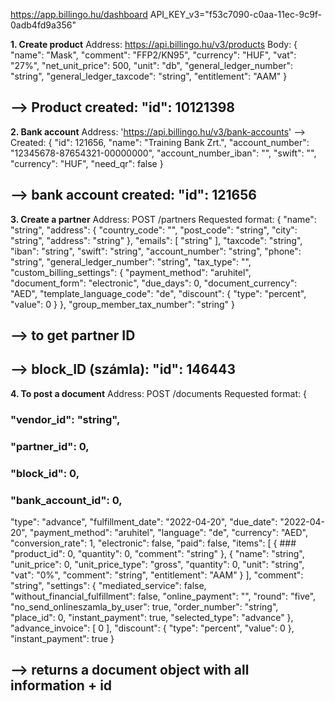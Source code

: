 https://app.billingo.hu/dashboard
API_KEY_v3="f53c7090-c0aa-11ec-9c9f-0adb4fd9a356"

**1. Create product**
Address: https://api.billingo.hu/v3/products
Body:
{
  "name": "Mask",
  "comment": "FFP2/KN95",
  "currency": "HUF",
  "vat": "27%",
  "net_unit_price": 500,
  "unit": "db",
  "general_ledger_number": "string",
  "general_ledger_taxcode": "string",
  "entitlement": "AAM"
}
## --> Product created: "id": 10121398

**2. Bank account**
Address: 'https://api.billingo.hu/v3/bank-accounts'
--> Created: {
      "id": 121656,
      "name": "Training Bank Zrt.",
      "account_number": "12345678-87654321-00000000",
      "account_number_iban": "",
      "swift": "",
      "currency": "HUF",
      "need_qr": false
    }
## --> bank account created: "id": 121656

**3. Create a partner**
Address: POST /partners
Requested format:
{
  "name": "string",
  "address": {
    "country_code": "",
    "post_code": "string",
    "city": "string",
    "address": "string"
  },
  "emails": [
    "string"
  ],
  "taxcode": "string",
  "iban": "string",
  "swift": "string",
  "account_number": "string",
  "phone": "string",
  "general_ledger_number": "string",
  "tax_type": "",
  "custom_billing_settings": {
    "payment_method": "aruhitel",
    "document_form": "electronic",
    "due_days": 0,
    "document_currency": "AED",
    "template_language_code": "de",
    "discount": {
      "type": "percent",
      "value": 0
    }
  },
  "group_member_tax_number": "string"
}
## --> to get partner ID
## --> block_ID (számla): "id": 146443

**4. To post a document**
Address: POST /documents
Requested format:
{
  ### "vendor_id": "string",
  ### "partner_id": 0, 
  ### "block_id": 0,
  ### "bank_account_id": 0, 
  "type": "advance",
  "fulfillment_date": "2022-04-20",
  "due_date": "2022-04-20",
  "payment_method": "aruhitel",
  "language": "de",
  "currency": "AED",
  "conversion_rate": 1,
  "electronic": false,
  "paid": false,
  "items": [
    {
      ### "product_id": 0,
      "quantity": 0,
      "comment": "string"
    },
    {
      "name": "string",
      "unit_price": 0,
      "unit_price_type": "gross",
      "quantity": 0,
      "unit": "string",
      "vat": "0%",
      "comment": "string",
      "entitlement": "AAM"
    }
  ],
  "comment": "string",
  "settings": {
    "mediated_service": false,
    "without_financial_fulfillment": false,
    "online_payment": "",
    "round": "five",
    "no_send_onlineszamla_by_user": true,
    "order_number": "string",
    "place_id": 0,
    "instant_payment": true,
    "selected_type": "advance"
  },
  "advance_invoice": [
    0
  ],
  "discount": {
    "type": "percent",
    "value": 0
  },
  "instant_payment": true
}

## --> returns a document object with all information + id